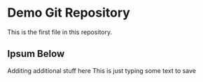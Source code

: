 # Demo Git Repository

This is the first file in this repository.


## Ipsum Below

Additing additional stuff here
This is just typing some text to save
